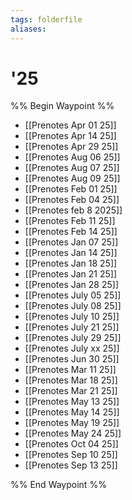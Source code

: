 ```yaml
---
tags: folderfile
aliases:
---
```


# '25
%% Begin Waypoint %%
- [[Prenotes Apr 01 25]]
- [[Prenotes Apr 14 25]]
- [[Prenotes Apr 29 25]]
- [[Prenotes Aug 06 25]]
- [[Prenotes Aug 07 25]]
- [[Prenotes Aug 09 25]]
- [[Prenotes Feb 01 25]]
- [[Prenotes Feb 04 25]]
- [[Prenotes feb 8 2025]]
- [[Prenotes Feb 11 25]]
- [[Prenotes Feb 14 25]]
- [[Prenotes Jan 07 25]]
- [[Prenotes Jan 14 25]]
- [[Prenotes Jan 18 25]]
- [[Prenotes Jan 21 25]]
- [[Prenotes Jan 28 25]]
- [[Prenotes July 05 25]]
- [[Prenotes July 08 25]]
- [[Prenotes July 10 25]]
- [[Prenotes July 21 25]]
- [[Prenotes July 29 25]]
- [[Prenotes July xx 25]]
- [[Prenotes Jun 30 25]]
- [[Prenotes Mar 11 25]]
- [[Prenotes Mar 18 25]]
- [[Prenotes Mar 21 25]]
- [[Prenotes May 13 25]]
- [[Prenotes May 14 25]]
- [[Prenotes May 19 25]]
- [[Prenotes May 24 25]]
- [[Prenotes Oct 04 25]]
- [[Prenotes Sep 10 25]]
- [[Prenotes Sep 13 25]]

%% End Waypoint %%
